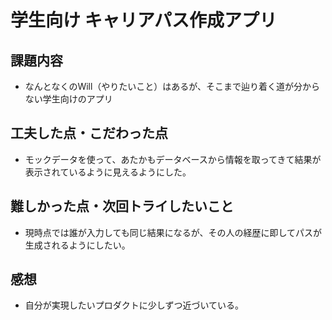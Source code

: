 # 学生向け キャリアパス作成アプリ

## 課題内容
- なんとなくのWill（やりたいこと）はあるが、そこまで辿り着く道が分からない学生向けのアプリ

## 工夫した点・こだわった点
- モックデータを使って、あたかもデータベースから情報を取ってきて結果が表示されているように見えるようにした。

## 難しかった点・次回トライしたいこと
- 現時点では誰が入力しても同じ結果になるが、その人の経歴に即してパスが生成されるようにしたい。

## 感想
- 自分が実現したいプロダクトに少しずつ近づいている。